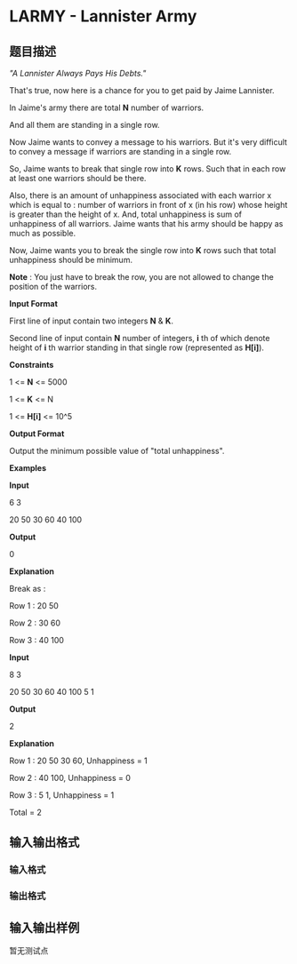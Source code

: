 # LARMY - Lannister Army

## 题目描述

_"A Lannister Always Pays His Debts."_

That's true, now here is a chance for you to get paid by Jaime Lannister.

In Jaime's army there are total **N** number of warriors.

And all them are standing in a single row.

Now Jaime wants to convey a message to his warriors. But it's very difficult to convey a message if warriors are standing in a single row.

So, Jaime wants to break that single row into **K** rows. Such that in each row at least one warriors should be there.

Also, there is an amount of unhappiness associated with each warrior x which is equal to : number of warriors in front of x (in his row) whose height is greater than the height of x. And, total unhappiness is sum of unhappiness of all warriors. Jaime wants that his army should be happy as much as possible.

Now, Jaime wants you to break the single row into **K** rows such that total unhappiness should be minimum.

**Note** : You just have to break the row, you are not allowed to change the position of the warriors.

**Input Format**

First line of input contain two integers **N** & **K**.

Second line of input contain **N** number of integers, **i** th of which denote height of **i** th warrior standing in that single row (represented as **H\[i\]**).

**Constraints**

1 <= **N** <= 5000

1 <= **K** <= N

1 <= **H\[i\]** <= 10^5

**Output Format**

Output the minimum possible value of "total unhappiness".

**Examples**

**Input**

6 3

20 50 30 60 40 100

**Output**

0

**Explanation**

Break as :

Row 1 : 20 50

Row 2 : 30 60

Row 3 : 40 100

**Input**

8 3

20 50 30 60 40 100 5 1

**Output**

2

**Explanation**

Row 1 : 20 50 30 60, Unhappiness = 1

Row 2 : 40 100, Unhappiness = 0

Row 3 : 5 1, Unhappiness = 1

Total = 2

## 输入输出格式

### 输入格式

### 输出格式

## 输入输出样例

暂无测试点

